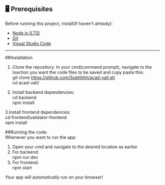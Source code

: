 ## 🖥 Prerequisites

Before running this project, install(if haven't already):
- [Node.js (LTS)](https://nodejs.org/en/download/)
- [Git](https://git-scm.com/download/win)
- [Visual Studio Code](https://code.visualstudio.com/)
---
##Installation

1. Clone the repository:
In your cmd(command prompt), navigate to the loaction you want the code files to be saved and copy paste this: <br>
git clone https://github.com/Subhhhh/acad-vali.git <br>
cd acad-vali/<br>

2. Install backend dependencies: <br>
cd backend <br>
npm install <br>

3.Install frontend dependencies: <br>
cd frontend\validator-frontend <br>
npm install <br>

##Running the code:
<br>
Whenever you want to run the app: <br>
1. Open your cmd and navigate to the desired location as earlier <br>
2. For backend: <br>
   npm run dev <br>
3. For frontend: <br>
   npm start <br>

Your app will automatically run on your browser!
